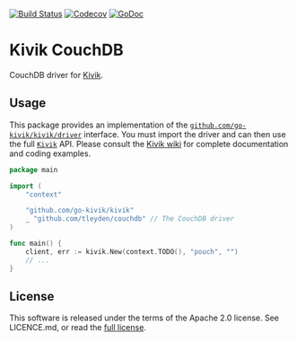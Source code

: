 [![Build Status](https://travis-ci.org/go-kivik/couchdb.svg?branch=master)](https://travis-ci.org/go-kivik/couchdb) [![Codecov](https://img.shields.io/codecov/c/github/go-kivik/couchdb.svg?style=flat)](https://codecov.io/gh/go-kivik/couchdb) [![GoDoc](https://godoc.org/github.com/tleyden/couchdb?status.svg)](http://godoc.org/github.com/tleyden/couchdb)

# Kivik CouchDB

CouchDB driver for [Kivik](https://github.com/tleyden/couchdb).

## Usage

This package provides an implementation of the
[`github.com/go-kivik/kivik/driver`](http://godoc.org/github.com/go-kivik/kivik/driver)
interface. You must import the driver and can then use the full
[`Kivik`](http://godoc.org/github.com/go-kivik/kivik) API. Please consult the
[Kivik wiki](https://github.com/go-kivik/kivik/wiki) for complete documentation
and coding examples.

```go
package main

import (
    "context"

    "github.com/go-kivik/kivik"
    _ "github.com/tleyden/couchdb" // The CouchDB driver
)

func main() {
    client, err := kivik.New(context.TODO(), "pouch", "")
    // ...
}
```

## License

This software is released under the terms of the Apache 2.0 license. See
LICENCE.md, or read the [full license](http://www.apache.org/licenses/LICENSE-2.0).
